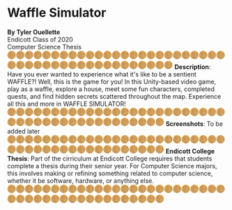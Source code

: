 # Waffle Simulator
**By Tyler Ouellette**<br/>
Endicott Class of 2020<br/>
Computer Science Thesis<br/>
![Waffle](Assets/Materials/smallwaffle.png)![Waffle](Assets/Materials/smallwaffle.png)![Waffle](Assets/Materials/smallwaffle.png)![Waffle](Assets/Materials/smallwaffle.png)![Waffle](Assets/Materials/smallwaffle.png)![Waffle](Assets/Materials/smallwaffle.png)![Waffle](Assets/Materials/smallwaffle.png)![Waffle](Assets/Materials/smallwaffle.png)![Waffle](Assets/Materials/smallwaffle.png)![Waffle](Assets/Materials/smallwaffle.png)![Waffle](Assets/Materials/smallwaffle.png)![Waffle](Assets/Materials/smallwaffle.png)![Waffle](Assets/Materials/smallwaffle.png)![Waffle](Assets/Materials/smallwaffle.png)![Waffle](Assets/Materials/smallwaffle.png)![Waffle](Assets/Materials/smallwaffle.png)![Waffle](Assets/Materials/smallwaffle.png)![Waffle](Assets/Materials/smallwaffle.png)![Waffle](Assets/Materials/smallwaffle.png)![Waffle](Assets/Materials/smallwaffle.png)![Waffle](Assets/Materials/smallwaffle.png)![Waffle](Assets/Materials/smallwaffle.png)![Waffle](Assets/Materials/smallwaffle.png)![Waffle](Assets/Materials/smallwaffle.png)![Waffle](Assets/Materials/smallwaffle.png)![Waffle](Assets/Materials/smallwaffle.png)![Waffle](Assets/Materials/smallwaffle.png)![Waffle](Assets/Materials/smallwaffle.png)![Waffle](Assets/Materials/smallwaffle.png)![Waffle](Assets/Materials/smallwaffle.png)![Waffle](Assets/Materials/smallwaffle.png)![Waffle](Assets/Materials/smallwaffle.png)![Waffle](Assets/Materials/smallwaffle.png)![Waffle](Assets/Materials/smallwaffle.png)![Waffle](Assets/Materials/smallwaffle.png)![Waffle](Assets/Materials/smallwaffle.png)![Waffle](Assets/Materials/smallwaffle.png)![Waffle](Assets/Materials/smallwaffle.png)![Waffle](Assets/Materials/smallwaffle.png)![Waffle](Assets/Materials/smallwaffle.png)![Waffle](Assets/Materials/smallwaffle.png)![Waffle](Assets/Materials/smallwaffle.png)![Waffle](Assets/Materials/smallwaffle.png)![Waffle](Assets/Materials/smallwaffle.png)
**Description**: Have you ever wanted to experience what it's like to be a sentient WAFFLE?! Well, this is the game for you! In this Unity-based video game, play as a waffle, explore a house, meet some fun characters, completed quests, and find hidden secrets scattered throughout the map. Experience all this and more in WAFFLE SIMULATOR!<br/>
![Waffle](Assets/Materials/smallwaffle.png)![Waffle](Assets/Materials/smallwaffle.png)![Waffle](Assets/Materials/smallwaffle.png)![Waffle](Assets/Materials/smallwaffle.png)![Waffle](Assets/Materials/smallwaffle.png)![Waffle](Assets/Materials/smallwaffle.png)![Waffle](Assets/Materials/smallwaffle.png)![Waffle](Assets/Materials/smallwaffle.png)![Waffle](Assets/Materials/smallwaffle.png)![Waffle](Assets/Materials/smallwaffle.png)![Waffle](Assets/Materials/smallwaffle.png)![Waffle](Assets/Materials/smallwaffle.png)![Waffle](Assets/Materials/smallwaffle.png)![Waffle](Assets/Materials/smallwaffle.png)![Waffle](Assets/Materials/smallwaffle.png)![Waffle](Assets/Materials/smallwaffle.png)![Waffle](Assets/Materials/smallwaffle.png)![Waffle](Assets/Materials/smallwaffle.png)![Waffle](Assets/Materials/smallwaffle.png)![Waffle](Assets/Materials/smallwaffle.png)![Waffle](Assets/Materials/smallwaffle.png)![Waffle](Assets/Materials/smallwaffle.png)![Waffle](Assets/Materials/smallwaffle.png)![Waffle](Assets/Materials/smallwaffle.png)![Waffle](Assets/Materials/smallwaffle.png)![Waffle](Assets/Materials/smallwaffle.png)![Waffle](Assets/Materials/smallwaffle.png)![Waffle](Assets/Materials/smallwaffle.png)![Waffle](Assets/Materials/smallwaffle.png)![Waffle](Assets/Materials/smallwaffle.png)![Waffle](Assets/Materials/smallwaffle.png)![Waffle](Assets/Materials/smallwaffle.png)![Waffle](Assets/Materials/smallwaffle.png)![Waffle](Assets/Materials/smallwaffle.png)![Waffle](Assets/Materials/smallwaffle.png)![Waffle](Assets/Materials/smallwaffle.png)![Waffle](Assets/Materials/smallwaffle.png)![Waffle](Assets/Materials/smallwaffle.png)![Waffle](Assets/Materials/smallwaffle.png)![Waffle](Assets/Materials/smallwaffle.png)![Waffle](Assets/Materials/smallwaffle.png)![Waffle](Assets/Materials/smallwaffle.png)![Waffle](Assets/Materials/smallwaffle.png)
**Screenshots**: To be added later<br/>
![Waffle](Assets/Materials/smallwaffle.png)![Waffle](Assets/Materials/smallwaffle.png)![Waffle](Assets/Materials/smallwaffle.png)![Waffle](Assets/Materials/smallwaffle.png)![Waffle](Assets/Materials/smallwaffle.png)![Waffle](Assets/Materials/smallwaffle.png)![Waffle](Assets/Materials/smallwaffle.png)![Waffle](Assets/Materials/smallwaffle.png)![Waffle](Assets/Materials/smallwaffle.png)![Waffle](Assets/Materials/smallwaffle.png)![Waffle](Assets/Materials/smallwaffle.png)![Waffle](Assets/Materials/smallwaffle.png)![Waffle](Assets/Materials/smallwaffle.png)![Waffle](Assets/Materials/smallwaffle.png)![Waffle](Assets/Materials/smallwaffle.png)![Waffle](Assets/Materials/smallwaffle.png)![Waffle](Assets/Materials/smallwaffle.png)![Waffle](Assets/Materials/smallwaffle.png)![Waffle](Assets/Materials/smallwaffle.png)![Waffle](Assets/Materials/smallwaffle.png)![Waffle](Assets/Materials/smallwaffle.png)![Waffle](Assets/Materials/smallwaffle.png)![Waffle](Assets/Materials/smallwaffle.png)![Waffle](Assets/Materials/smallwaffle.png)![Waffle](Assets/Materials/smallwaffle.png)![Waffle](Assets/Materials/smallwaffle.png)![Waffle](Assets/Materials/smallwaffle.png)![Waffle](Assets/Materials/smallwaffle.png)![Waffle](Assets/Materials/smallwaffle.png)![Waffle](Assets/Materials/smallwaffle.png)![Waffle](Assets/Materials/smallwaffle.png)![Waffle](Assets/Materials/smallwaffle.png)![Waffle](Assets/Materials/smallwaffle.png)![Waffle](Assets/Materials/smallwaffle.png)![Waffle](Assets/Materials/smallwaffle.png)![Waffle](Assets/Materials/smallwaffle.png)![Waffle](Assets/Materials/smallwaffle.png)![Waffle](Assets/Materials/smallwaffle.png)![Waffle](Assets/Materials/smallwaffle.png)![Waffle](Assets/Materials/smallwaffle.png)![Waffle](Assets/Materials/smallwaffle.png)![Waffle](Assets/Materials/smallwaffle.png)![Waffle](Assets/Materials/smallwaffle.png)
**Endicott College Thesis**: Part of the cirriculum at Endicott College requires that students complete a thesis during their senior year. For Computer Science majors, this involves making or refining something related to computer science, whether it be software, hardware, or anything else.<br/>
![Waffle](Assets/Materials/smallwaffle.png)![Waffle](Assets/Materials/smallwaffle.png)![Waffle](Assets/Materials/smallwaffle.png)![Waffle](Assets/Materials/smallwaffle.png)![Waffle](Assets/Materials/smallwaffle.png)![Waffle](Assets/Materials/smallwaffle.png)![Waffle](Assets/Materials/smallwaffle.png)![Waffle](Assets/Materials/smallwaffle.png)![Waffle](Assets/Materials/smallwaffle.png)![Waffle](Assets/Materials/smallwaffle.png)![Waffle](Assets/Materials/smallwaffle.png)![Waffle](Assets/Materials/smallwaffle.png)![Waffle](Assets/Materials/smallwaffle.png)![Waffle](Assets/Materials/smallwaffle.png)![Waffle](Assets/Materials/smallwaffle.png)![Waffle](Assets/Materials/smallwaffle.png)![Waffle](Assets/Materials/smallwaffle.png)![Waffle](Assets/Materials/smallwaffle.png)![Waffle](Assets/Materials/smallwaffle.png)![Waffle](Assets/Materials/smallwaffle.png)![Waffle](Assets/Materials/smallwaffle.png)![Waffle](Assets/Materials/smallwaffle.png)![Waffle](Assets/Materials/smallwaffle.png)![Waffle](Assets/Materials/smallwaffle.png)![Waffle](Assets/Materials/smallwaffle.png)![Waffle](Assets/Materials/smallwaffle.png)![Waffle](Assets/Materials/smallwaffle.png)![Waffle](Assets/Materials/smallwaffle.png)![Waffle](Assets/Materials/smallwaffle.png)![Waffle](Assets/Materials/smallwaffle.png)![Waffle](Assets/Materials/smallwaffle.png)![Waffle](Assets/Materials/smallwaffle.png)![Waffle](Assets/Materials/smallwaffle.png)![Waffle](Assets/Materials/smallwaffle.png)![Waffle](Assets/Materials/smallwaffle.png)![Waffle](Assets/Materials/smallwaffle.png)![Waffle](Assets/Materials/smallwaffle.png)![Waffle](Assets/Materials/smallwaffle.png)![Waffle](Assets/Materials/smallwaffle.png)![Waffle](Assets/Materials/smallwaffle.png)![Waffle](Assets/Materials/smallwaffle.png)![Waffle](Assets/Materials/smallwaffle.png)![Waffle](Assets/Materials/smallwaffle.png)
